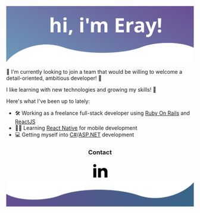 <img src="/icons/svg (20).svg" />

📌 I'm currently looking to join a team that would be willing to welcome a detail-oriented, ambitious developer! 📌

I like learning with new technologies and growing my skills! 🌟

Here's what I've been up to lately:

- 🛠️ Working as a freelance full-stack developer using [Ruby On Rails](https://rubyonrails.org/) and [ReactJS](https://reactjs.org/)
- 🐱‍💻 Learning [React Native](https://reactnative.dev/) for mobile development
- 💻 Getting myself into [C#](https://docs.microsoft.com/en-us/dotnet/csharp/)/[ASP.NET](https://dotnet.microsoft.com/en-us/apps/aspnet) development

<center align="center">
  <h3>Contact</h3>
  <a href="https://linkedin.com"><img src="/icons/linkedin-fill.svg" /></a>
</center>

<img src="/icons/bottom.svg" />
